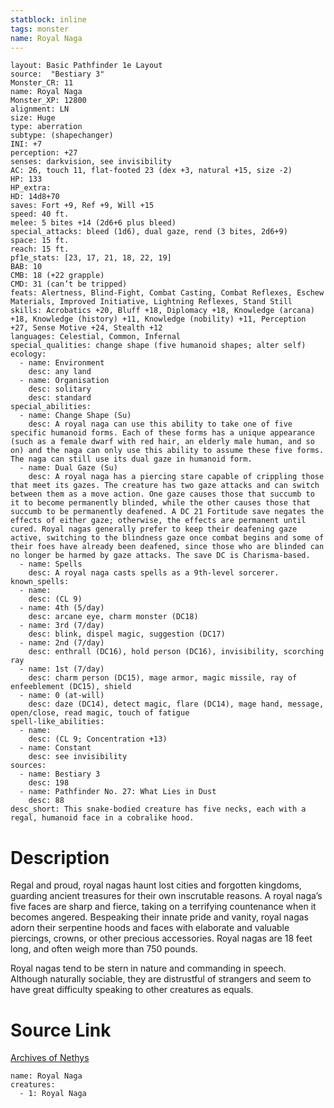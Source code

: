 ```yaml
---
statblock: inline
tags: monster
name: Royal Naga
---
```

```statblock
layout: Basic Pathfinder 1e Layout
source:  "Bestiary 3"
Monster_CR: 11
name: Royal Naga
Monster_XP: 12800
alignment: LN
size: Huge
type: aberration
subtype: (shapechanger)
INI: +7
perception: +27
senses: darkvision, see invisibility
AC: 26, touch 11, flat-footed 23 (dex +3, natural +15, size -2)
HP: 133
HP_extra: 
HD: 14d8+70
saves: Fort +9, Ref +9, Will +15
speed: 40 ft.
melee: 5 bites +14 (2d6+6 plus bleed)
special_attacks: bleed (1d6), dual gaze, rend (3 bites, 2d6+9)
space: 15 ft.
reach: 15 ft.
pf1e_stats: [23, 17, 21, 18, 22, 19]
BAB: 10
CMB: 18 (+22 grapple)
CMD: 31 (can’t be tripped)
feats: Alertness, Blind-Fight, Combat Casting, Combat Reflexes, Eschew Materials, Improved Initiative, Lightning Reflexes, Stand Still
skills: Acrobatics +20, Bluff +18, Diplomacy +18, Knowledge (arcana) +18, Knowledge (history) +11, Knowledge (nobility) +11, Perception +27, Sense Motive +24, Stealth +12
languages: Celestial, Common, Infernal
special_qualities: change shape (five humanoid shapes; alter self)
ecology:
  - name: Environment
    desc: any land
  - name: Organisation
    desc: solitary
    desc: standard
special_abilities:
  - name: Change Shape (Su)
    desc: A royal naga can use this ability to take one of five specific humanoid forms. Each of these forms has a unique appearance (such as a female dwarf with red hair, an elderly male human, and so on) and the naga can only use this ability to assume these five forms. The naga can still use its dual gaze in humanoid form.
  - name: Dual Gaze (Su)
    desc: A royal naga has a piercing stare capable of crippling those that meet its gazes. The creature has two gaze attacks and can switch between them as a move action. One gaze causes those that succumb to it to become permanently blinded, while the other causes those that succumb to be permanently deafened. A DC 21 Fortitude save negates the effects of either gaze; otherwise, the effects are permanent until cured. Royal nagas generally prefer to keep their deafening gaze active, switching to the blindness gaze once combat begins and some of their foes have already been deafened, since those who are blinded can no longer be harmed by gaze attacks. The save DC is Charisma-based.
  - name: Spells
    desc: A royal naga casts spells as a 9th-level sorcerer.
known_spells:
  - name:
    desc: (CL 9)
  - name: 4th (5/day)
    desc: arcane eye, charm monster (DC18)
  - name: 3rd (7/day)
    desc: blink, dispel magic, suggestion (DC17)
  - name: 2nd (7/day)
    desc: enthrall (DC16), hold person (DC16), invisibility, scorching ray
  - name: 1st (7/day)
    desc: charm person (DC15), mage armor, magic missile, ray of enfeeblement (DC15), shield
  - name: 0 (at-will)
    desc: daze (DC14), detect magic, flare (DC14), mage hand, message, open/close, read magic, touch of fatigue
spell-like_abilities:
  - name:
    desc: (CL 9; Concentration +13)
  - name: Constant
    desc: see invisibility
sources:
  - name: Bestiary 3
    desc: 198
  - name: Pathfinder No. 27: What Lies in Dust
    desc: 88
desc_short: This snake-bodied creature has five necks, each with a regal, humanoid face in a cobralike hood.
```
# Description
Regal and proud, royal nagas haunt lost cities and forgotten kingdoms, guarding ancient treasures for their own inscrutable reasons. A royal naga’s five faces are sharp and fierce, taking on a terrifying countenance when it becomes angered. Bespeaking their innate pride and vanity, royal nagas adorn their serpentine hoods and faces with elaborate and valuable piercings, crowns, or other precious accessories. Royal nagas are 18 feet long, and often weigh more than 750 pounds.

Royal nagas tend to be stern in nature and commanding in speech. Although naturally sociable, they are distrustful of strangers and seem to have great difficulty speaking to other creatures as equals.
# Source Link
[Archives of Nethys](https://aonprd.com/MonsterDisplay.aspx?ItemName=Royal%20Naga)
```encounter-table
name: Royal Naga
creatures:
  - 1: Royal Naga
```
